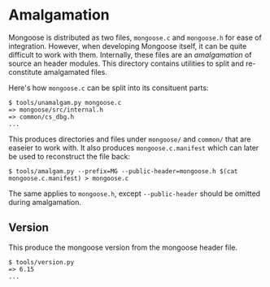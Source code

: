 # Amalgamation

Mongoose is distributed as two files, `mongoose.c` and `mongoose.h` for ease of integration.
However, when developing Mongoose itself, it can be quite difficult to work with them.
Internally, these files are an _amalgamation_ of source an header modules.
This directory contains utilities to split and re-constitute amalgamated files.

Here's how `mongoose.c` can be split into its consituent parts:
```
$ tools/unamalgam.py mongoose.c
=> mongoose/src/internal.h
=> common/cs_dbg.h
...
```

This produces directories and files under `mongoose/` and `common/` that are easeier to work with.
It also produces `mongoose.c.manifest` which can later be used to reconstruct the file back:
```
$ tools/amalgam.py --prefix=MG --public-header=mongoose.h $(cat mongoose.c.manifest) > mongoose.c
```

The same applies to `mongoose.h`, except `--public-header` should be omitted during amalgamation.

## Version
This produce the mongoose version from the mongoose header file.
```
$ tools/version.py
=> 6.15
...
```
